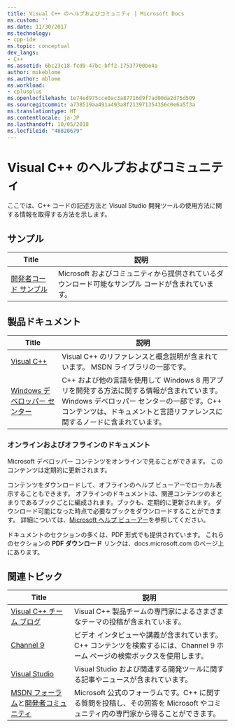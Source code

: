 ```yaml
---
title: Visual C++ のヘルプおよびコミュニティ | Microsoft Docs
ms.custom: ''
ms.date: 11/30/2017
ms.technology:
- cpp-ide
ms.topic: conceptual
dev_langs:
- C++
ms.assetid: 6bc23c18-fcd9-47bc-bff2-17537700be4a
author: mikeblome
ms.author: mblome
ms.workload:
- cplusplus
ms.openlocfilehash: 1e74ed975cce0ac3a87716d9f7ad00da2d75d509
ms.sourcegitcommit: a738519aa491a493a8f213971354356c0e6a5f3a
ms.translationtype: HT
ms.contentlocale: ja-JP
ms.lasthandoff: 10/05/2018
ms.locfileid: "48820679"
---
```

# <a name="visual-c-help-and-community"></a>Visual C++ のヘルプおよびコミュニティ

ここでは、C++ コードの記述方法と Visual Studio 開発ツールの使用方法に関する情報を取得する方法を示します。

## <a name="samples"></a>サンプル

|Title|説明|
|-----------|-----------------|
|[開発者コード サンプル](https://code.msdn.microsoft.com/)|Microsoft およびコミュニティから提供されているダウンロード可能なサンプル コードが含まれています。|

## <a name="product-documentation"></a>製品ドキュメント

|Title|説明|
|-----------|-----------------|
|[Visual C++](visual-cpp-in-visual-studio.md)|Visual C++ のリファレンスと概念説明が含まれています。 MSDN ライブラリの一部です。|
|[Windows デベロッパー センター](https://developer.microsoft.com/windows/)|C++ および他の言語を使用して Windows 8 用アプリを開発する方法に関する情報が含まれています。 Windows デベロッパー センターの一部です。C++ コンテンツは、ドキュメントと言語リファレンスに関するノードに含まれています。|

### <a name="online-and-offline-documentation"></a>オンラインおよびオフラインのドキュメント

Microsoft デベロッパー コンテンツをオンラインで見ることができます。 このコンテンツは定期的に更新されます。

コンテンツをダウンロードして、オフラインのヘルプ ビューアーでローカル表示することもできます。 オフラインのドキュメントは、関連コンテンツのまとまりであるブックごとに編成されます。ブックも、定期的に更新されます。 ダウンロード可能になった時点で必要なブックをダウンロードすることができます。 詳細については、[Microsoft ヘルプ ビューアー](/visualstudio/ide/microsoft-help-viewer)を参照してください。

ドキュメントのセクションの多くは、PDF 形式でも提供されています。 これらのセクションの **PDF ダウンロード** リンクは、docs.microsoft.com のページ上にあります。

## <a name="related-articles"></a>関連トピック

|Title|説明|
|-----------|-----------------|
|[Visual C++ チーム ブログ](https://blogs.msdn.microsoft.com/vcblog/)|Visual C++ 製品チームの専門家によるさまざまなテーマの投稿が含まれています。|
|[Channel 9](https://channel9.msdn.com/)|ビデオ インタビューや講義が含まれています。 C++ コンテンツを検索するには、Channel 9 ホーム ページの検索ボックスを使用します。|
|[Visual Studio](https://visualstudio.microsoft.com/)|Visual Studio および関連する開発ツールに関する記事やニュースが含まれています。|
|[MSDN フォーラム](https://social.msdn.microsoft.com/Forums/en-US/home?category=visualc)と[開発者コミュニティ](https://developercommunity.visualstudio.com)|Microsoft 公式のフォーラムです。C++ に関する質問を投稿し、その回答を Microsoft やコミュニティ内の専門家から得ることができます。|